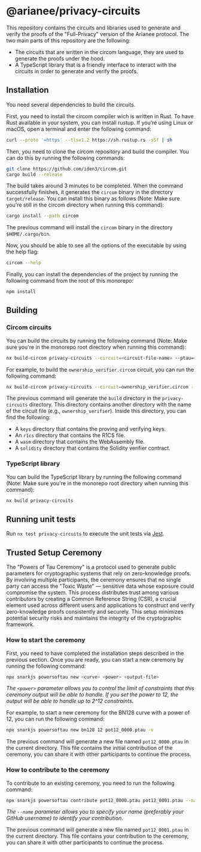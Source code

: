 # @arianee/privacy-circuits

This repository contains the circuits and libraries used to generate and verify the proofs of the "Full-Privacy" version of the Arianee protocol.
The two main parts of this repository are the following:

- The circuits that are written in the circom language, they are used to generate the proofs under the hood.
- A TypeScript library that is a friendly interface to interact with the circuits in order to generate and verify the proofs.

## Installation

You need several dependencies to build the circuits.

First, you need to install the circom compiler wich is written in Rust.
To have Rust available in your system, you can install rustup. If you’re using Linux or macOS, open a terminal and enter the following command:

```bash
curl --proto '=https' --tlsv1.2 https://sh.rustup.rs -sSf | sh
```

Then, you need to clone the circom repository and build the compiler.
You can do this by running the following commands:

```bash
git clone https://github.com/iden3/circom.git
cargo build --release
```

The build takes around 3 minutes to be completed. When the command successfully finishes, it generates the `circom` binary in the directory `target/release`. You can install this binary as follows (Note: Make sure you're still in the circom directory when running this command):

```bash
cargo install --path circom
```

The previous command will install the `circom` binary in the directory `$HOME/.cargo/bin`.

Now, you should be able to see all the options of the executable by using the help flag:

```bash
circom --help
```

Finally, you can install the dependencies of the project by running the following command from the root of this monorepo:

```bash
npm install
```

## Building

### Circom circuits

You can build the circuits by running the following command (Note: Make sure you're in the monorepo root directory when running this command):

```bash
nx build-circom privacy-circuits --circuit=<circuit-file-name> --ptau=<ptau-file-name>
```

For example, to build the `ownership_verifier.circom` circuit, you can run the following command:

```bash
nx build-circom privacy-circuits --circuit=ownership_verifier.circom --ptau=powersOfTau28_hez_final_12.ptau
```

The previous command will generate the `build` directory in the `privacy-circuits` directory.
This directory contains another directory with the name of the circuit file (e.g., `ownership_verifier`). Inside this directory, you can find the following:

- A `keys` directory that contains the proving and verifying keys.
- An `r1cs` directory that contains the R1CS file.
- A `wasm` directory that contains the WebAssembly file.
- A `solidity` directory that contains the Solidity verifier contract.

### TypeScript library

You can build the TypeScript library by running the following command (Note: Make sure you're in the monorepo root directory when running this command):

```bash
nx build privacy-circuits
```

## Running unit tests

Run `nx test privacy-circuits` to execute the unit tests via [Jest](https://jestjs.io).

## Trusted Setup Ceremony

The "Powers of Tau Ceremony" is a protocol used to generate public parameters for cryptographic systems that rely on zero-knowledge proofs. By involving multiple participants, the ceremony ensures that no single party can access the "Toxic Waste" — sensitive data whose exposure could compromise the system. This process distributes trust among various contributors by creating a Common Reference String (CSR), a crucial element used across different users and applications to construct and verify zero-knowledge proofs consistently and securely. This setup minimizes potential security risks and maintains the integrity of the cryptographic framework.

### How to start the ceremony

First, you need to have completed the installation steps described in the previous section.
Once you are ready, you can start a new ceremony by running the following command:

```bash
npx snarkjs powersoftau new <curve> <power> <output-file>
```

_The `<power>` parameter allows you to control the limit of constraints that this ceremony output will be able to handle._
_If you set the power to 12, the output will be able to handle up to 2^12 constraints._

For example, to start a new ceremony for the BN128 curve with a power of 12, you can run the following command:

```bash
npx snarkjs powersoftau new bn128 12 pot12_0000.ptau -v
```

The previous command will generate a new file named `pot12_0000.ptau` in the current directory.
This file contains the initial contribution of the ceremony, you can share it with other participants to continue the process.

### How to contribute to the ceremony

To contribute to an existing ceremony, you need to run the following command:

```bash
npx snarkjs powersoftau contribute pot12_0000.ptau pot12_0001.ptau --name=<your-name> -v
```

_The `--name` parameter allows you to specify your name (preferably your GitHub username) to identify your contribution._

The previous command will generate a new file named `pot12_0001.ptau` in the current directory.
This file contains your contribution to the ceremony, you can share it with other participants to continue the process.
